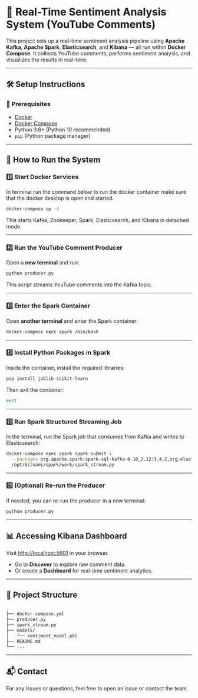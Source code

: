 # 📡 Real-Time Sentiment Analysis System (YouTube Comments)

This project sets up a real-time sentiment analysis pipeline using **Apache Kafka**, **Apache Spark**, **Elasticsearch**, and **Kibana** — all run within **Docker Compose**. It collects YouTube comments, performs sentiment analysis, and visualizes the results in real-time.

---

## 🛠️ Setup Instructions

### 🔧 Prerequisites

- [Docker](https://www.docker.com/)
- [Docker Compose](https://docs.docker.com/compose/)
- Python 3.8+ (Python 10 recommended)
- `pip` (Python package manager)

---

## 🚀 How to Run the System

### 1️⃣ Start Docker Services

In terminal run the command below to run the docker container make sure that the docker desktop is open and started.

```bash
docker-compose up -d
```

This starts Kafka, Zookeeper, Spark, Elasticsearch, and Kibana in detached mode.

---

### 2️⃣ Run the YouTube Comment Producer

Open a **new terminal** and run:

```bash
python producer.py
```

This script streams YouTube comments into the Kafka topic.

---

### 3️⃣ Enter the Spark Container

Open **another terminal** and enter the Spark container:

```bash
docker-compose exec spark /bin/bash
```

---

### 4️⃣ Install Python Packages in Spark

Inside the container, install the required libraries:

```bash
pip install joblib scikit-learn
```

Then exit the container:

```bash
exit
```

---

### 5️⃣ Run Spark Structured Streaming Job

In the terminal, run the Spark job that consumes from Kafka and writes to Elasticsearch:

```bash
docker-compose exec spark spark-submit \
  --packages org.apache.spark:spark-sql-kafka-0-10_2.12:3.4.2,org.elasticsearch:elasticsearch-spark-30_2.12:8.13.4 \
  /opt/bitnami/spark/work/spark_stream.py
```

---

### 6️⃣ (Optional) Re-run the Producer

If needed, you can re-run the producer in a new terminal:

```bash
python producer.py
```

---

## 📊 Accessing Kibana Dashboard

Visit [http://localhost:5601](http://localhost:5601) in your browser.

- Go to **Discover** to explore raw comment data.
- Or create a **Dashboard** for real-time sentiment analytics.

---

## 📁 Project Structure

```bash
.
├── docker-compose.yml
├── producer.py
├── spark_stream.py
├── models/
│   └── sentiment_model.pkl
├── README.md
└── ...
```

---

## 📬 Contact

For any issues or questions, feel free to open an issue or contact the team.


